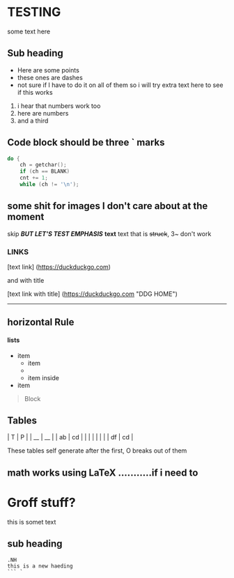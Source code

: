 # TESTING

some text here

## Sub heading

- Here are some points
- these ones are dashes
- not sure if I have to do it on all of them
   so i will try extra
   text here
   to see if this works
   
   
1. i hear that numbers work too
2. here are numbers
3. and a third

## Code block should be three ` marks
```c
do {
	ch = getchar();
	if (ch == BLANK)
	cnt += 1;
	while (ch != '\n');
```

## some shit for images I don't care about at the moment
skip
***BUT LET'S TEST EMPHASIS***
__text__
text that is ~~struck~~, 3~ don't work

### LINKS
[text link] (https://duckduckgo.com)

and with title

[text link with title] (https://duckduckgo.com "DDG HOME")

---
horizontal Rule
---

#### lists
* item
  * item
  * 
  * item inside
* item

> Block

## Tables

| T  | P  |
| __ | __ |
| ab | cd |
|    |    |
|    |    |
| df | cd |

These tables self generate after the first, O breaks out of them

## math works using LaTeX ...........if i need to

# Groff stuff?

this is somet text

## sub heading

```{=ms}
.NH
this is a new haeding
``` `

